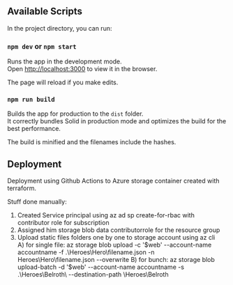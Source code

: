 ## Available Scripts

In the project directory, you can run:

### `npm dev` or `npm start`

Runs the app in the development mode.<br>
Open [http://localhost:3000](http://localhost:3000) to view it in the browser.

The page will reload if you make edits.<br>

### `npm run build`

Builds the app for production to the `dist` folder.<br>
It correctly bundles Solid in production mode and optimizes the build for the best performance.

The build is minified and the filenames include the hashes.<br>
## Deployment

Deployment using Github Actions to Azure storage container created with terraform.

Stuff done manually: 
1. Created Service principal using az ad sp create-for-rbac with  contributor role for subscription
2. Assigned him storage blob data contributorrole for the resource group
3. Upload static files folders one by one to storage account using az cli  
    A) for single file: az storage blob upload -c '$web' --account-name accountname -f .\Heroes\Hero\filename.json  -n Heroes\Hero\filename.json  --overwrite 
    B) for bunch:       az storage blob upload-batch -d '$web' --account-name accountname -s .\Heroes\Belroth\  --destination-path \Heroes\Belroth  

